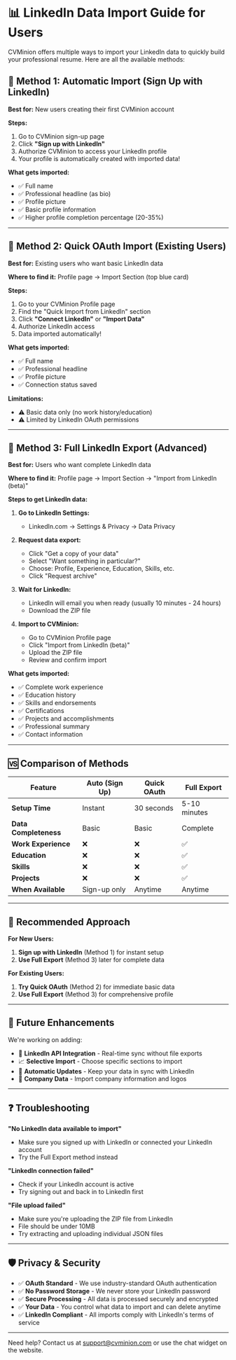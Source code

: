 # 📊 LinkedIn Data Import Guide for Users

CVMinion offers multiple ways to import your LinkedIn data to quickly build your professional resume. Here are all the available methods:

## 🔄 Method 1: Automatic Import (Sign Up with LinkedIn)

**Best for:** New users creating their first CVMinion account

**Steps:**
1. Go to CVMinion sign-up page
2. Click **"Sign up with LinkedIn"** 
3. Authorize CVMinion to access your LinkedIn profile
4. Your profile is automatically created with imported data!

**What gets imported:**
- ✅ Full name
- ✅ Professional headline (as bio)
- ✅ Profile picture
- ✅ Basic profile information
- ✅ Higher profile completion percentage (20-35%)

---

## 🔗 Method 2: Quick OAuth Import (Existing Users)

**Best for:** Existing users who want basic LinkedIn data

**Where to find it:** Profile page → Import Section (top blue card)

**Steps:**
1. Go to your CVMinion Profile page
2. Find the "Quick Import from LinkedIn" section
3. Click **"Connect LinkedIn"** or **"Import Data"**
4. Authorize LinkedIn access
5. Data imported automatically!

**What gets imported:**
- ✅ Full name
- ✅ Professional headline 
- ✅ Profile picture
- ✅ Connection status saved

**Limitations:**
- ⚠️ Basic data only (no work history/education)
- ⚠️ Limited by LinkedIn OAuth permissions

---

## 📁 Method 3: Full LinkedIn Export (Advanced)

**Best for:** Users who want complete LinkedIn data

**Where to find it:** Profile page → Import Section → "Import from LinkedIn (beta)"

**Steps to get LinkedIn data:**
1. **Go to LinkedIn Settings:**
   - LinkedIn.com → Settings & Privacy → Data Privacy

2. **Request data export:**
   - Click "Get a copy of your data"
   - Select "Want something in particular?"
   - Choose: Profile, Experience, Education, Skills, etc.
   - Click "Request archive"

3. **Wait for LinkedIn:**
   - LinkedIn will email you when ready (usually 10 minutes - 24 hours)
   - Download the ZIP file

4. **Import to CVMinion:**
   - Go to CVMinion Profile page
   - Click "Import from LinkedIn (beta)" 
   - Upload the ZIP file
   - Review and confirm import

**What gets imported:**
- ✅ Complete work experience
- ✅ Education history
- ✅ Skills and endorsements
- ✅ Certifications
- ✅ Projects and accomplishments
- ✅ Professional summary
- ✅ Contact information

---

## 🆚 Comparison of Methods

| Feature | Auto (Sign Up) | Quick OAuth | Full Export |
|---------|---------------|-------------|-------------|
| **Setup Time** | Instant | 30 seconds | 5-10 minutes |
| **Data Completeness** | Basic | Basic | Complete |
| **Work Experience** | ❌ | ❌ | ✅ |
| **Education** | ❌ | ❌ | ✅ |
| **Skills** | ❌ | ❌ | ✅ |
| **Projects** | ❌ | ❌ | ✅ |
| **When Available** | Sign-up only | Anytime | Anytime |

---

## 🚀 Recommended Approach

**For New Users:**
1. **Sign up with LinkedIn** (Method 1) for instant setup
2. **Use Full Export** (Method 3) later for complete data

**For Existing Users:**
1. **Try Quick OAuth** (Method 2) for immediate basic data
2. **Use Full Export** (Method 3) for comprehensive profile

---

## 🔮 Future Enhancements

We're working on adding:
- 🔄 **LinkedIn API Integration** - Real-time sync without file exports
- 📈 **Selective Import** - Choose specific sections to import
- 🔄 **Automatic Updates** - Keep your data in sync with LinkedIn
- 💼 **Company Data** - Import company information and logos

---

## ❓ Troubleshooting

**"No LinkedIn data available to import"**
- Make sure you signed up with LinkedIn or connected your LinkedIn account
- Try the Full Export method instead

**"LinkedIn connection failed"**
- Check if your LinkedIn account is active
- Try signing out and back in to LinkedIn first

**"File upload failed"**
- Make sure you're uploading the ZIP file from LinkedIn
- File should be under 10MB
- Try extracting and uploading individual JSON files

---

## 🛡️ Privacy & Security

- ✅ **OAuth Standard** - We use industry-standard OAuth authentication
- ✅ **No Password Storage** - We never store your LinkedIn password
- ✅ **Secure Processing** - All data is processed securely and encrypted
- ✅ **Your Data** - You control what data to import and can delete anytime
- ✅ **LinkedIn Compliant** - All imports comply with LinkedIn's terms of service

---

Need help? Contact us at support@cvminion.com or use the chat widget on the website.